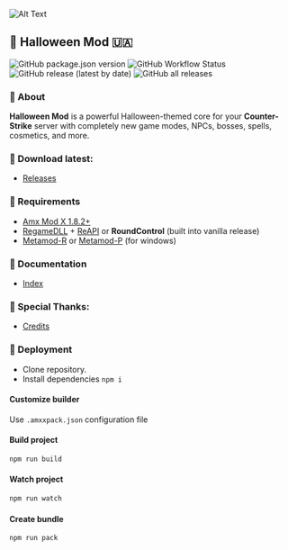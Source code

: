 ![Alt Text](./images/demo.gif)
## 🎃 Halloween Mod 🇺🇦
![GitHub package.json version](https://img.shields.io/github/package-json/v/hedgefog/cs-halloween-mod)
![GitHub Workflow Status](https://img.shields.io/github/workflow/status/hedgefog/cs-halloween-mod/CI)
![GitHub release (latest by date)](https://img.shields.io/github/v/release/hedgefog/cs-halloween-mod)
![GitHub all releases](https://img.shields.io/github/downloads/hedgefog/cs-halloween-mod/total)

### 📄 About
__Halloween Mod__ is a powerful Halloween-themed core for your __Counter-Strike__ server with completely new game modes, NPCs, bosses, spells, cosmetics, and more.

### 🔽 Download latest:
- [Releases](./releases)

### 🔄 Requirements
- [Amx Mod X 1.8.2+](https://www.amxmodx.org/downloads-new.php)
- [RegameDLL](https://github.com/s1lentq/ReGameDLL_CS) + [ReAPI](https://github.com/s1lentq/reapi) or __RoundControl__ (built into vanilla release)
- [Metamod-R](https://github.com/theAsmodai/metamod-r) or [Metamod-P](https://github.com/Bots-United/metamod-p) (for windows)

### 📖 Documentation
- [Index](./doc/pages/index.md)

### 🙏 Special Thanks:
- [Credits](./CREDITS.md)

### 🔧 Deployment
- Clone repository.
- Install dependencies `npm i`

#### Customize builder
Use `.amxxpack.json` configuration file

#### Build project

```bash
npm run build
```

#### Watch project

```bash
npm run watch
```

#### Create bundle

```bash
npm run pack
```

